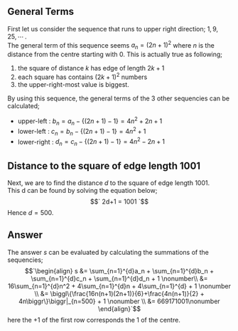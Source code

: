 ## General Terms
First let us consider the sequence that runs to upper right direction; $` 1, 9, 25, \cdots \, `$.  
The general term of this sequence seems $` a_n = (2n+1)^2 `$ where $`n`$ is the distance from the centre starting with $`0`$. This is actually true as following;  

1. the square of distance $`k`$ has edge of length $` 2k+1 `$
1. each square has contains $` (2k+1)^2 `$ numbers
1. the upper-right-most value is biggest.  

By using this sequence, the general terms of the 3 other sequencies can be calculated;  

* upper-left : $` b_n =  a_n - \{(2n+1) - 1\} = 4n^2+2n+1 `$
* lower-left : $` c_n = b_n - \{(2n+1)-1\} = 4n^2+1 `$
* lower-right : $` d_n = c_n - \{(2n+1)-1\} = 4n^2-2n+1 `$

## Distance to the square of edge length $1001$ 
Next, we are to find the distance $d$ to the square of edge length $` 1001 `$.  
This d can be found by solving the equation below;
$$` 2d+1 = 1001 `$$
Hence $` d = 500 `$.

## Answer
The answer $s$ can be evaluated by calculating the summations of the sequencies;
$$`\begin{align}
s &= \sum_{n=1}^{d}a_n + \sum_{n=1}^{d}b_n + \sum_{n=1}^{d}c_n + \sum_{n=1}^{d}d_n + 1  \nonumber\\
&= 16\sum_{n=1}^{d}n^2 + 4\sum_{n=1}^{d}n + 4\sum_{n=1}^{d} + 1 \nonumber \\
&= \biggl\{\frac{16n(n+1)(2n+1)}{6}+\frac{4n(n+1)}{2} + 4n\biggr\}\biggr|_{n=500} + 1 \nonumber \\
&=  669171001\nonumber
\end{align}`$$
here the $` +1 `$ of the first row corresponds the $` 1 `$ of the centre.